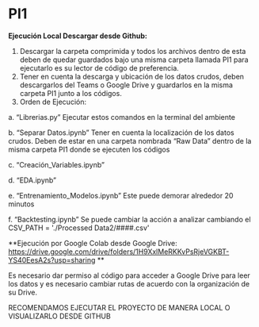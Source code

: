 # PI1

**Ejecución Local Descargar desde Github:**
1.	Descargar la carpeta comprimida y todos los archivos dentro de esta deben de quedar guardados bajo una misma carpeta llamada PI1 para ejecutarlo es su lector de código de preferencia.
2.	Tener en cuenta la descarga y ubicación de los datos crudos, deben descargarlos del Teams o Google Drive y guardarlos en la misma carpeta PI1 junto a los códigos.
3.	Orden de Ejecución: 

a.	“Librerias.py” Ejecutar estos comandos en la terminal del ambiente

b.	“Separar Datos.ipynb” Tener en cuenta la localización de los datos crudos. Deben de estar en una carpeta nombrada “Raw Data” dentro de la misma carpeta PI1 donde se ejecuten los códigos

c.	“Creación_Variables.ipynb” 

d.	“EDA.ipynb”

e.	“Entrenamiento_Modelos.ipynb” Este puede demorar alrededor 20 minutos

f.	“Backtesting.ipynb” Se puede cambiar la acción a analizar cambiando el CSV_PATH = './Processed Data2/####.csv'

**Ejecución por Google Colab  desde Google Drive: https://drive.google.com/drive/folders/1H9XxlMeRKKvPsRjeVGKBT-YS40EesA2s?usp=sharing **

Es necesario dar permiso al código para acceder a Google Drive para leer los datos y es necesario cambiar rutas de acuerdo con la organización de su Drive. 

RECOMENDAMOS EJECUTAR EL PROYECTO DE MANERA LOCAL O VISUALIZARLO DESDE GITHUB
